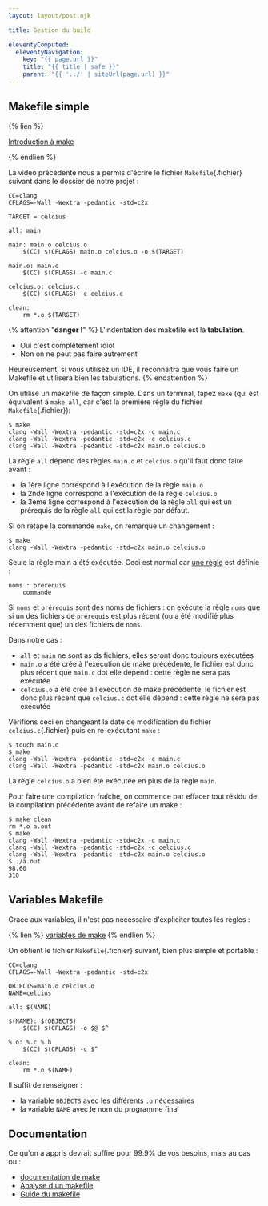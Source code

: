 ```yaml
---
layout: layout/post.njk

title: Gestion du build

eleventyComputed:
  eleventyNavigation:
    key: "{{ page.url }}"
    title: "{{ title | safe }}"
    parent: "{{ '../' | siteUrl(page.url) }}"
---
```



## Makefile simple

{% lien %}

[Introduction à make](https://www.youtube.com/watch?v=a8mPKBxQ9No)

{% endlien %}

La video précédente nous a permis d'écrire le fichier `Makefile`{.fichier} suivant dans le dossier de notre projet :

```
CC=clang
CFLAGS=-Wall -Wextra -pedantic -std=c2x

TARGET = celcius

all: main

main: main.o celcius.o
	$(CC) $(CFLAGS) main.o celcius.o -o $(TARGET)

main.o: main.c
	$(CC) $(CFLAGS) -c main.c

celcius.o: celcius.c
	$(CC) $(CFLAGS) -c celcius.c

clean:
	rm *.o $(TARGET)
```

{% attention "**danger !**" %}
L'indentation des makefile est la **tabulation**.

- Oui c'est complètement idiot
- Non on ne peut pas faire autrement

Heureusement, si vous utilisez un IDE, il reconnaîtra que vous faire un Makefile et utilisera bien les tabulations.
{% endattention %}

On utilise un makefile de façon simple. Dans un terminal, tapez `make` (qui est équivalent à `make all`, car c'est la première règle du fichier `Makefile`{.fichier}):

```
$ make      
clang -Wall -Wextra -pedantic -std=c2x -c main.c
clang -Wall -Wextra -pedantic -std=c2x -c celcius.c
clang -Wall -Wextra -pedantic -std=c2x main.o celcius.o
```

La règle `all` dépend des règles `main.o` et `celcius.o` qu'il faut donc faire avant :

- la 1ère ligne correspond à l'exécution de la règle `main.o`
- la 2nde ligne correspond à l'exécution de la règle `celcius.o`
- la 3ème ligne correspond à l'exécution de la règle `all` qui est un prérequis de la règle `all` qui est la règle par défaut.

Si on retape la commande `make`, on remarque un changement :

```
$ make      
clang -Wall -Wextra -pedantic -std=c2x main.o celcius.o
```

Seule la règle main a été exécutée. Ceci est normal car [une règle](https://www.gnu.org/software/make/manual/html_node/Rule-Syntax.html) est définie :

```
noms : prérequis
	commande
```

Si `noms` et `prérequis` sont des noms de fichiers : on exécute la règle `noms` que si un des fichiers de `prérequis` est plus récent (ou a été modifié plus récemment que) un des fichiers de `noms`.

Dans notre cas :

- `all` et `main` ne sont as ds fichiers, elles seront donc toujours exécutées
- `main.o` a été crée à l'exécution de make précédente, le fichier est donc plus récent que `main.c` dot elle dépend : cette règle ne sera pas exécutée
- `celcius.o` a été crée à l'exécution de make précédente, le fichier est donc plus récent que `celcius.c` dot elle dépend : cette règle ne sera pas exécutée

Vérifions ceci en changeant la date de modification du fichier `celcius.c`{.fichier} puis en re-exécutant `make` :

```
$ touch main.c
$ make        
clang -Wall -Wextra -pedantic -std=c2x -c main.c
clang -Wall -Wextra -pedantic -std=c2x main.o celcius.o
```

La règle `celcius.o` a bien été exécutée en plus de la règle `main`.

Pour faire une compilation fraîche, on commence par effacer tout résidu de la compilation précédente avant de refaire un make :

```
$ make clean
rm *.o a.out
$ make      
clang -Wall -Wextra -pedantic -std=c2x -c main.c
clang -Wall -Wextra -pedantic -std=c2x -c celcius.c
clang -Wall -Wextra -pedantic -std=c2x main.o celcius.o
$ ./a.out
98.60 
310 
```

## Variables Makefile

Grace aux variables, il n'est pas nécessaire d'expliciter toutes les règles :

{% lien %}
[variables de make](https://www.youtube.com/watch?v=G5dNorAoeCM)
{% endlien %}

On obtient le fichier `Makefile`{.fichier} suivant, bien plus simple et portable :

```
CC=clang
CFLAGS=-Wall -Wextra -pedantic -std=c2x

OBJECTS=main.o celcius.o 
NAME=celcius

all: $(NAME)

$(NAME): $(OBJECTS)
	$(CC) $(CFLAGS) -o $@ $^

%.o: %.c %.h
	$(CC) $(CFLAGS) -c $^

clean:
	rm *.o $(NAME)
```

Il suffit de renseigner :

- la variable `OBJECTS` avec les différents `.o` nécessaires
- la variable `NAME` avec le nom du programme final

## Documentation

Ce qu'on a appris devrait suffire pour 99.9% de vos besoins, mais au cas ou :

- [documentation de make](https://www.gnu.org/software/make/manual/)
- [Analyse d'un makefile](https://www.youtube.com/watch?v=l5KqE0DMG-Q)
- [Guide du makefile](https://makefiletutorial.com/#top)
